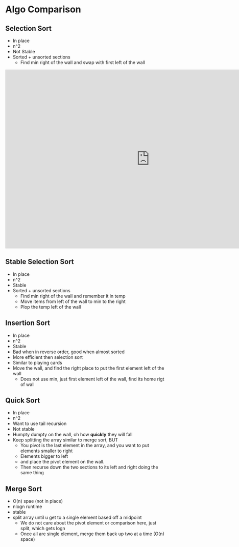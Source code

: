 # Algo Comparison

## Selection Sort

* In place
* n^2
* Not Stable
* Sorted + unsorted sections
  * Find min right of the wall and swap with first left of the wall
<iframe allowfullscreen src="http://www.algomation.com/embeddedplayer?embedded=true&algorithm=58b449db0e406f04000c7133" width="900" height="556" seamless="seamless" frameborder="0" style="border:1px solid lightgray" scrolling="no"></iframe>

## Stable Selection Sort
* In place
* n^2
* Stable
* Sorted + unsorted sections
  * Find min right of the wall and remember it in temp
  * Move items from left of the wall to min to the right
  * Plop the temp left of the wall

## Insertion Sort
* In place
* n^2
* Stable
* Bad when in reverse order, good when almost sorted
* More efficient then selection sort
* Similar to playing cards
* Move the wall, and find the right place to put the first element left of the wall
  * Does not use min, just first element left of the wall, find its home rigt of wall

## Quick Sort
* In place 
* n^2
* Want to use tail recursion
* Not stable
* Humpty dumpty on the wall, oh how **quickly** they will fall
* Keep splitting the array similar to merge sort, BUT
  * You pivot is the last element in the array, and you want to put elements smaller to right
  * Elements bigger to left
  * and place the pivot element on the wall.
  * Then recurse down the two sections to its left and right doing the same thing

## Merge Sort
* O(n) spae (not in place)
* nlogn runtime
* stable
* split array until u get to a single element based off a midpoint
  * We do not care about the pivot element or comparison here, just split, which gets logn
  * Once all are single element, merge them back up two at a time (O(n) space)